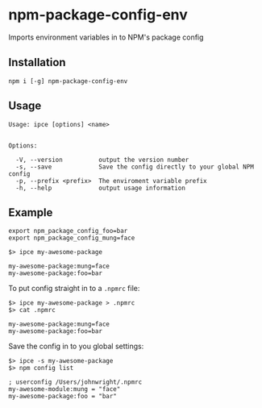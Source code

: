 # npm-package-config-env
Imports environment variables in to NPM's package config

## Installation
```
npm i [-g] npm-package-config-env
```

## Usage
```
Usage: ipce [options] <name>


Options:

  -V, --version          output the version number
  -s, --save             Save the config directly to your global NPM config
  -p, --prefix <prefix>  The enviroment variable prefix
  -h, --help             output usage information
```

## Example
```
export npm_package_config_foo=bar
export npm_package_config_mung=face
```

```
$> ipce my-awesome-package

my-awesome-package:mung=face
my-awesome-package:foo=bar
```

To put config straight in to a `.npmrc` file:

```
$> ipce my-awesome-package > .npmrc
$> cat .npmrc

my-awesome-package:mung=face
my-awesome-package:foo=bar
```

Save the config in to you global settings:

```
$> ipce -s my-awesome-package
$> npm config list

; userconfig /Users/johnwright/.npmrc
my-awesome-module:mung = "face"
my-awesome-package:foo = "bar"
```
